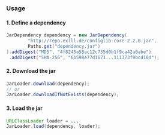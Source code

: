 ### Usage
#### 1. Define a dependency
```java
JarDependency dependency = new JarDependency(
        "http://repo.exlll.de/configlib-core-2.2.0.jar",
        Paths.get("dependency.jar")
).addDigest("MD5", "4f8245a58ac12c735d0b1f9ca42a0abe")
 .addDigest("SHA-256", "6b598e77d1671...111373f9bcd10d");
```

#### 2. Download the jar

```java
JarLoader.download(dependency);
// or
JarLoader.downloadIfNotExists(dependency);
```

#### 3. Load the jar

```java
URLClassLoader loader = ...
JarLoader.load(dependency, loader);
```